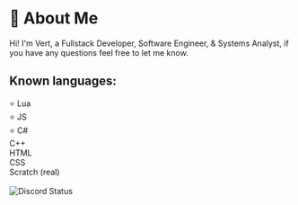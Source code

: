 # 💫 About Me

Hi! I'm Vert, a Fullstack Developer, Software Engineer, & Systems Analyst, if you have any questions feel free to let me know.
</br>

<h2 align="left"> Known languages: </h2>
<div align="left">
    ⭐ Lua
    <br>
    ⭐ JS
    <br>
    ⭐ C#
    <br>
    C++
    <br>
    HTML
    <br>
    CSS
    <br>
    Scratch (real)
   <br>
         
   <br>
</div>

<img align="center" src="https://lanyard.cnrad.dev/api/516721488594862080" alt="Discord Status">
